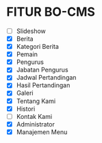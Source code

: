 FITUR BO-CMS
====================
- [ ] Slideshow
- [x] Berita
- [x] Kategori Berita
- [x] Pemain
- [x] Pengurus
- [x] Jabatan Pengurus
- [x] Jadwal Pertandingan
- [x] Hasil Pertandingan
- [x] Galeri
- [x] Tentang Kami
- [x] Histori
- [ ] Kontak Kami
- [x] Administrator
- [x] Manajemen Menu
